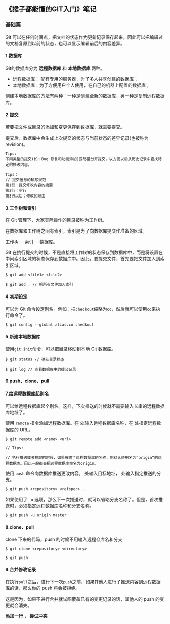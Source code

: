 ## 《猴子都能懂的GIT入门》笔记

### 基础篇

Git 可以在任何时间点，把文档的状态作为更新记录保存起来。因此可以把编辑过的文档复原到以前的状态，也可以显示编辑前后的内容差异。

#### 1.数据库

Git的数据库分为 **远程数据库** 和 **本地数据库** 两种。

+ 远程数据库： 配有专用的服务器，为了多人共享创建的数据库；
+ 本地数据库：为了方便用户个人使用，在自己的机器上配置的数据库；

创建本地数据库的方法有两种：一种是创建全新的数据库，另一种是复制远程数据库。

#### 2.提交

若要把文件或目录的添加和变更保存到数据库，就需要提交。

提交后，数据库中会生成上次提交的状态与当前状态的差异记录(也被称为revision)。

```
Tips:
不同类型的提交(如：Bug 修复和功能添加)要尽量分开提交，以方便以后从历史记录中查找特定的修改内容。
```

```
Tips：
// 提交信息的输写规范
第1行：提交修改内容的摘要
第2行：空行
第3行以后：修改的理由
```

#### 3.工作树和索引

在 Git 管理下，大家实际操作的目录被称为工作树。

在数据库和工作树之间有索引，索引是为了向数据库提交作准备的区域。

工作树---索引---数据库。

Git 在执行提交的时候，不是直接将工作树的状态保存到数据库中，而是将设置在中间索引区域的状态保存到数据库中。因此，要提交文件，首先要把文件加入到索引区域。

```
$ git add <file1> <file2>

$ git add . // 把所有文件加入索引
```

#### 4.初期设定

可以为 Git 命令设定别名。例如：把```checkout```缩略为```co```，然后就可以使用```co```来执行命令了。

```
$ git config --global alias.co checkout
```

#### 5.新建本地数据库

使用```git init```命令，可以把目录移动到本地 Git 数据库。

```
$ git status // 确认目录状态

$ git log // 查看数据库中的提交记录
```

#### 6.push、clone、pull

#### 7.给远程数据库起别名

可以给远程数据库起个别名。这样，下次推送的时候就不需要输入长串的远程数据库地址了。

使用 ```remote``` 指令添加远程数据库。在 <name> 处输入远程数据库名称，在 <url> 处指定远程数据库的 URL。

```
$ git remote add <name> <url>

// Tips:

// 执行推送或者拉取的时候，如果省略了远程数据库的名称，则默认使用名为”origin“的远程数据库。因此一般都会把远程数据库命名为origin。
```

使用 ```push``` 命令向数据库推送更改内容。 <repository> 处输入目标地址， <refspec> 处输入指定推送的分支。

```
$ git push <repository> <refspec>...
```

如果使用了 ```-u``` 选项，那么下一次推送时，就可以省略分支名称了。但是，首次推送时，必须指定远程数据库名称和分支名称。

```
$ git push -u origin master
```

#### 8.clone、pull

clone 下来的代码，push 的时候不用输入远程仓库名和分支
```
$ git clone <repository> <directory>

$ git push
```

#### 9.合并修改记录

在执行```pull```之后，进行下一次```push```之前，如果其他人进行了推送内容到远程数据库的话，那么你的 push 将会被拒绝。

这是因为，如果不进行合并就试图覆盖已有的变更记录的话，其他人的 push 的变更就会消失。

**添加一行 ， 尝试冲突**